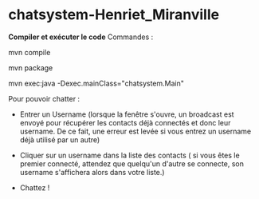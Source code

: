 # chatsystem-Henriet_Miranville
**Compiler et exécuter le code**
Commandes : 

mvn compile

mvn package

mvn exec:java -Dexec.mainClass="chatsystem.Main" 

Pour pouvoir chatter : 

- Entrer un Username (lorsque la fenêtre s'ouvre, un broadcast est envoyé pour récupérer les contacts déjà connectés et donc leur username. De ce fait, une erreur est levée si vous entrez un username déjà utilisé par un autre)
  
- Cliquer sur un username dans la liste des contacts ( si vous êtes le premier connecté, attendez que quelqu'un d'autre se connecte, son username s'affichera alors dans votre liste.)
  
- Chattez !

